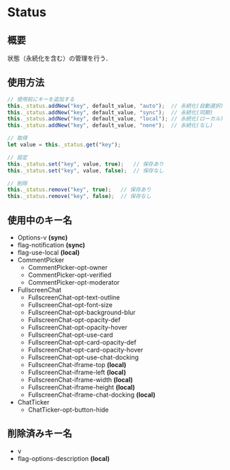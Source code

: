 # Status

## 概要
状態（永続化を含む）の管理を行う．

## 使用方法
```js
// 使用前にキーを追加する
this._status.addNew("key", default_value, "auto");	// 永続化(自動選択)
this._status.addNew("key", default_value, "sync");	// 永続化(同期)
this._status.addNew("key", default_value, "local");	// 永続化(ローカル)
this._status.addNew("key", default_value, "none");	// 永続化(なし)

// 取得
let value = this._status.get("key");

// 設定
this._status.set("key", value, true);	// 保存あり
this._status.set("key", value, false);	// 保存なし

// 削除
this._status.remove("key", true);	// 保存あり
this._status.remove("key", false);	// 保存なし
```

## 使用中のキー名
* Options-v **(sync)**
* flag-notification **(sync)**
* flag-use-local **(local)**
* CommentPicker
  * CommentPicker-opt-owner
  * CommentPicker-opt-verified
  * CommentPicker-opt-moderator
* FullscreenChat
  * FullscreenChat-opt-text-outline
  * FullscreenChat-opt-font-size
  * FullscreenChat-opt-background-blur
  * FullscreenChat-opt-opacity-def
  * FullscreenChat-opt-opacity-hover
  * FullscreenChat-opt-use-card
  * FullscreenChat-opt-card-opacity-def
  * FullscreenChat-opt-card-opacity-hover
  * FullscreenChat-opt-use-chat-docking
  * FullscreenChat-iframe-top **(local)**
  * FullscreenChat-iframe-left **(local)**
  * FullscreenChat-iframe-width **(local)**
  * FullscreenChat-iframe-height **(local)**
  * FullscreenChat-iframe-chat-docking **(local)**
* ChatTicker
  * ChatTicker-opt-button-hide

## 削除済みキー名
* v
* flag-options-description **(local)**
